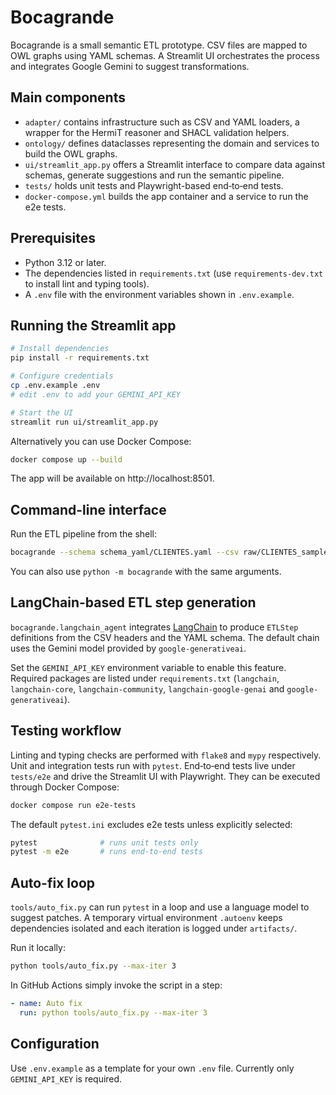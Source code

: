 # Bocagrande

Bocagrande is a small semantic ETL prototype. CSV files are mapped to OWL graphs using YAML schemas.
A Streamlit UI orchestrates the process and integrates Google Gemini to suggest transformations.

## Main components
- `adapter/` contains infrastructure such as CSV and YAML loaders, a wrapper for the HermiT reasoner and SHACL validation helpers.
- `ontology/` defines dataclasses representing the domain and services to build the OWL graphs.
- `ui/streamlit_app.py` offers a Streamlit interface to compare data against schemas, generate suggestions and run the semantic pipeline.
- `tests/` holds unit tests and Playwright-based end‑to‑end tests.
- `docker-compose.yml` builds the app container and a service to run the e2e tests.

## Prerequisites
 - Python 3.12 or later.
- The dependencies listed in `requirements.txt` (use `requirements-dev.txt` to install lint and typing tools).
- A `.env` file with the environment variables shown in `.env.example`.

## Running the Streamlit app
```bash
# Install dependencies
pip install -r requirements.txt

# Configure credentials
cp .env.example .env
# edit .env to add your GEMINI_API_KEY

# Start the UI
streamlit run ui/streamlit_app.py
```
Alternatively you can use Docker Compose:
```bash
docker compose up --build
```
The app will be available on http://localhost:8501.

## Command-line interface
Run the ETL pipeline from the shell:
```bash
bocagrande --schema schema_yaml/CLIENTES.yaml --csv raw/CLIENTES_sample.csv --output clientes.ttl
```
You can also use `python -m bocagrande` with the same arguments.

## LangChain-based ETL step generation
`bocagrande.langchain_agent` integrates [LangChain](https://github.com/langchain-ai/langchain) to produce `ETLStep` definitions from the CSV headers and the YAML schema. The default chain uses the Gemini model provided by `google-generativeai`.

Set the `GEMINI_API_KEY` environment variable to enable this feature. Required packages are listed under `requirements.txt` (`langchain`, `langchain-core`, `langchain-community`, `langchain-google-genai` and `google-generativeai`).

## Testing workflow
Linting and typing checks are performed with `flake8` and `mypy` respectively. Unit and integration tests run with `pytest`.
End‑to‑end tests live under `tests/e2e` and drive the Streamlit UI with Playwright. They can be executed through Docker Compose:
```bash
docker compose run e2e-tests
```
The default `pytest.ini` excludes e2e tests unless explicitly selected:
```bash
pytest              # runs unit tests only
pytest -m e2e       # runs end-to-end tests
```

## Auto-fix loop
`tools/auto_fix.py` can run `pytest` in a loop and use a language model to
suggest patches. A temporary virtual environment `.autoenv` keeps dependencies
isolated and each iteration is logged under `artifacts/`.

Run it locally:
```bash
python tools/auto_fix.py --max-iter 3
```

In GitHub Actions simply invoke the script in a step:
```yaml
- name: Auto fix
  run: python tools/auto_fix.py --max-iter 3
```

## Configuration
Use `.env.example` as a template for your own `.env` file. Currently only `GEMINI_API_KEY` is required.

